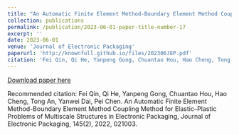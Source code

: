 ```yaml
---
title: "An Automatic Finite Element Method-Boundary Element Method Coupling Method for Elastic–Plastic Problems of Multiscale Structures in Electronic Packaging"
collection: publications
permalink: /publication/2023-06-01-paper-title-number-17
excerpt: ''
date: 2023-06-01
venue: 'Journal of Electronic Packaging'
paperurl: 'http://knownfull.github.io/files/202306JEP.pdf'
citation: 'Fei Qin, Qi He, Yanpeng Gong, Chuantao Hou, Hao Cheng, Tong An, Yanwei Dai, Pei Chen. An Automatic Finite Element Method-Boundary Element Method Coupling Method for Elastic–Plastic Problems of Multiscale Structures in Electronic Packaging, Journal of Electronic Packaging, 145(2), 2022, 021003.'
---
```


[Download paper here](http://knownfull.github.io/files/202306JEP.pdf)

Recommended citation: Fei Qin, Qi He, Yanpeng Gong, Chuantao Hou, Hao Cheng, Tong An, Yanwei Dai, Pei Chen. An Automatic Finite Element Method-Boundary Element Method Coupling Method for Elastic–Plastic Problems of Multiscale Structures in Electronic Packaging, Journal of Electronic Packaging, 145(2), 2022, 021003.